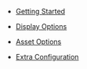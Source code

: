 - [Getting Started](/#autoworks-player)

- [Display Options](display-options.md)

- [Asset Options](asset-options.md)

- [Extra Configuration](config.md)
